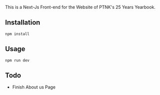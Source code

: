 This is a Next-Js Front-end for the Website of PTNK's 25 Years Yearbook.

## Installation

    npm install

## Usage

    npm run dev

## Todo

- Finish About us Page
